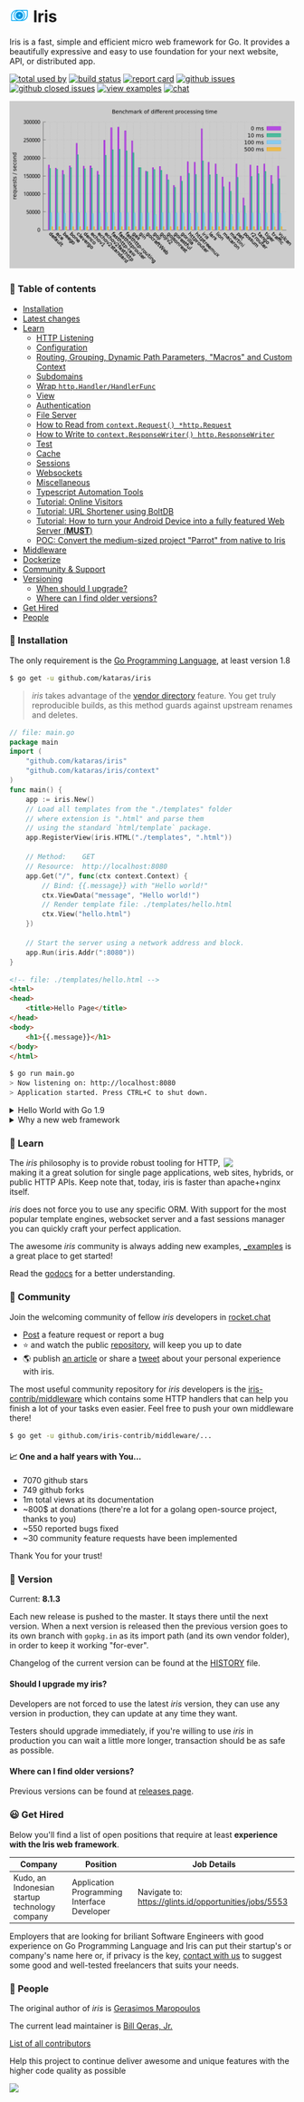 # ![Logo created by @santoshanand](logo_white_35_24.png) Iris 

Iris is a fast, simple and efficient micro web framework for Go. It provides a beautifully expressive and easy to use foundation for your next website, API, or distributed app.

[![total used by](http://iris-go.com/graph?style=flat-square)](http://iris-go.com/graph)
[![build status](https://img.shields.io/travis/kataras/iris/master.svg?style=flat-square)](https://travis-ci.org/kataras/iris)
[![report card](https://img.shields.io/badge/report%20card-a%2B-ff3333.svg?style=flat-square)](http://goreportcard.com/report/kataras/iris)
[![github issues](https://img.shields.io/github/issues/kataras/iris.svg?style=flat-square)](https://github.com/kataras/iris/issues?q=is%3Aopen+is%3Aissue)
[![github closed issues](https://img.shields.io/github/issues-closed-raw/kataras/iris.svg?style=flat-square)](https://github.com/kataras/iris/issues?q=is%3Aissue+is%3Aclosed)
[![view examples](https://img.shields.io/badge/learn%20by-examples-0077b3.svg?style=flat-square)](https://github.com/kataras/iris/tree/master/_examples)
[![chat](https://img.shields.io/badge/community-%20chat-00BCD4.svg?style=flat-square)](https://kataras.rocket.chat/channel/iris)

<!-- has issues, the img.shields.io's API is problematic for this resource: [![issue stats](https://img.shields.io/issuestats/i/github/kataras/iris.svg?style=flat-square)](https://github.com/kataras/iris/issues?q=is%3Aissue+is%3Aclosed) -->
<!-- [![godocs](https://img.shields.io/badge/godocs-8.x.x-0366d6.svg?style=flat-square)](https://godoc.org/github.com/kataras/iris) -->

<p>
<img src="https://raw.githubusercontent.com/smallnest/go-web-framework-benchmark/4db507a22c964c9bc9774c5b31afdc199a0fe8b7/benchmark.png" alt="Third-party source for transparency." />
</p>

### 📑 Table of contents

* [Installation](#-installation)
* [Latest changes](https://github.com/kataras/iris/blob/master/HISTORY.md#tu-01-august-2017--v813)
* [Learn](#-learn)
	* [HTTP Listening](_examples/#http-listening)
	* [Configuration](_examples/#configuration)
	* [Routing, Grouping, Dynamic Path Parameters, "Macros" and Custom Context](_examples/#routing-grouping-dynamic-path-parameters-macros-and-custom-context)
	* [Subdomains](_examples/#subdomains)
	* [Wrap `http.Handler/HandlerFunc`](_examples/#convert-httphandlerhandlerfunc)
	* [View](_examples/#view)
	* [Authentication](_examples/#authentication)
	* [File Server](_examples/#file-server)
	* [How to Read from `context.Request() *http.Request`](_examples/#how-to-read-from-contextrequest-httprequest)
	* [How to Write to `context.ResponseWriter() http.ResponseWriter`](_examples/#how-to-write-to-contextresponsewriter-httpresponsewriter)
	* [Test](_examples/#testing)	
	* [Cache](_examples/#caching)
	* [Sessions](_examples/#sessions)
	* [Websockets](_examples/#websockets)
	* [Miscellaneous](_examples/#miscellaneous)
	* [Typescript Automation Tools](typescript/#table-of-contents)
	* [Tutorial: Online Visitors](_examples/tutorial/online-visitors)
	* [Tutorial: URL Shortener using BoltDB](https://medium.com/@kataras/a-url-shortener-service-using-go-iris-and-bolt-4182f0b00ae7)
	* [Tutorial: How to turn your Android Device into a fully featured Web Server (**MUST**)](https://twitter.com/ThePracticalDev/status/892022594031017988)
	* [POC: Convert the medium-sized project "Parrot" from native to Iris](https://github.com/iris-contrib/parrot)
* [Middleware](middleware/)
* [Dockerize](https://github.com/iris-contrib/cloud-native-go)
* [Community & Support](#-community)
* [Versioning](#-version)
    * [When should I upgrade?](#should-i-upgrade-my-iris)
    * [Where can I find older versions?](#where-can-i-find-older-versions)
* [Get Hired](#-get-hired)
* [People](#-people)

<!--

# Mo, 10 July 2017 | v8.0.0

### 📈 One and a half years with Iris and You...

- 7070 github stars
- 749 github forks
- 1m total views at its documentation
- ~800$ at donations (there're a lot for a golang open-source project, thanks to you)
- ~550 reported bugs fixed
- ~30 community feature requests have been implemented

### 🔥 Reborn

As you may have heard I have huge responsibilities on my new position at Dubai nowadays, therefore I don't have the needed time to work on this project anymore.

After almost a month of negotiations and searching I succeed to find a decent software engineer to continue my work on the open source community.

The leadership of this, open-source, repository was transferred to [hiveminded](https://github.com/hiveminded).

These types of projects need heart and sacrifices to continue offer the best developer experience like a paid software, please do support him as you did with me!

> Please [contact](https://kataras.rocket.chat/channel/iris) with the project team if you want to help at the development process!

-->

### 🚀 Installation

The only requirement is the [Go Programming Language](https://golang.org/dl/), at least version 1.8

```sh
$ go get -u github.com/kataras/iris
```

> _iris_ takes advantage of the [vendor directory](https://docs.google.com/document/d/1Bz5-UB7g2uPBdOx-rw5t9MxJwkfpx90cqG9AFL0JAYo) feature. You get truly reproducible builds, as this method guards against upstream renames and deletes.

```go
// file: main.go
package main
import (
    "github.com/kataras/iris"
    "github.com/kataras/iris/context"
)
func main() {
    app := iris.New()
    // Load all templates from the "./templates" folder
    // where extension is ".html" and parse them
    // using the standard `html/template` package.
    app.RegisterView(iris.HTML("./templates", ".html"))

    // Method:    GET
    // Resource:  http://localhost:8080
    app.Get("/", func(ctx context.Context) {
        // Bind: {{.message}} with "Hello world!"
        ctx.ViewData("message", "Hello world!")
        // Render template file: ./templates/hello.html
        ctx.View("hello.html")
    })

    // Start the server using a network address and block.
    app.Run(iris.Addr(":8080"))
}
```
```html
<!-- file: ./templates/hello.html -->
<html>
<head>
    <title>Hello Page</title>
</head>
<body>
    <h1>{{.message}}</h1>
</body>
</html>
```

```sh 
$ go run main.go
> Now listening on: http://localhost:8080
> Application started. Press CTRL+C to shut down.
```

<details>
<summary>Hello World with Go 1.9</summary>

If you've installed Go 1.9 then you can omit the `github.com/kataras/iris/context` package from the imports statement.

```go
// +build go1.9

package main

import "github.com/kataras/iris"

func main() {
	app := iris.New()
	app.RegisterView(iris.HTML("./templates", ".html"))
	
	app.Get("/", func(ctx iris.Context) {
		ctx.ViewData("message", "Hello world!")
		ctx.View("hello.html")
	})

	app.Run(iris.Addr(":8080"))
}
```

We expect Go version 1.9 to be released in August, however you can install Go 1.9 RC1 today.

### Installing Go 1.9rc1
 
1. Go to https://golang.org/dl/#go1.9rc1
2. Download a compatible, with your OS, archive or executable, i.e `go1.9rc1.windows-amd64.zip`
3. Unzip the contents of `go1.9rc1.windows-amd64.zip` folder to your $GOROOT, i.e `C:\Go` or just execute the executable you've just download
4. Open a terminal and execute `go version`, it should output the go1.9rc1 version, i.e:
```sh
C:\Users\kataras>go version
go version go1.9rc1 windows/amd64
```

</details>

<details>
<summary>Why a new web framework</summary>

### Why

Go is a great technology stack for building scalable, web-based, back-end systems for web 
applications. 

When you think about building web applications and web APIs, or simply building HTTP servers in Go, does your mind go to the standard net/http package?
Then you have to deal with some common situations like dynamic routing (a.k.a parameterized), security and authentication, real-time communication and many other issues that net/http doesn't solve. 

The net/http package is not complete enough to quickly build well-designed back-end web systems. When you realize this, you might be thinking along these lines:

- Ok, the net/http package doesn't suit me, but there are so many frameworks, which one will work for me?!
- Each one of them tells me that it is the best. I don't know what to do!

##### The truth

I did some deep research and benchmarks with 'wrk' and 'ab' in order to choose which framework would suit me and my new project. The results, sadly, were really disappointing to me.

I started wondering if golang wasn't as fast on the web as I had read... but, before I let Golang go and continued to develop with nodejs, I told myself:

> '**Makis, don't lose hope, give at least a chance to Golang. Try to build something totally new without basing it off the "slow" code you saw earlier; learn the secrets of this language and make *others* follow your steps!**'.

These are the words I told myself that day [**13 March 2016**]. 

The same day, later the night, I was reading a book about Greek mythology. I saw an ancient goddess' name and was inspired immediately to give a name to this new web framework (which I had already started writing) - **Iris**.

 I'm still here [because Iris has succeed in being the fastest go web framework](https://raw.githubusercontent.com/smallnest/go-web-framework-benchmark/4db507a22c964c9bc9774c5b31afdc199a0fe8b7/benchmark.png)

[![](http://comments.iris-go.com/screens/comment37.png)](https://twitter.com/ThePracticalDev/status/892022594031017988)

![](https://docs.iris-go.com/comment36.png)

![](https://docs.iris-go.com/comment35.png)

![](https://docs.iris-go.com/comment34.png)

![](https://docs.iris-go.com/comment2.png)

![](https://docs.iris-go.com/comment30.png)

![](https://docs.iris-go.com/comment31.png)

![](https://docs.iris-go.com/comment32.png)

![](https://docs.iris-go.com/comment33.png)

![](https://docs.iris-go.com/comment26.png)

![](https://docs.iris-go.com/comment1.png)

![](https://docs.iris-go.com/comment3.png)

![](https://docs.iris-go.com/comment8.png)

![](https://docs.iris-go.com/comment12.png)

![](https://docs.iris-go.com/comment13.png)

![](https://docs.iris-go.com/comment14.png)

![](https://docs.iris-go.com/comment17.png)

![](https://docs.iris-go.com/comment21.png)

![](https://docs.iris-go.com/comment22.png)

![](https://docs.iris-go.com/comment24.png)

![](https://docs.iris-go.com/comment27.png)

---- 

_iris_ is easy, it has a familiar API while in the same has far more features than [Gin](https://github.com/gin-gonic/gin) or [Martini](https://github.com/go-martini/martini).

You own your code —it will never generate (unfamiliar) code for you, like [Beego](https://github.com/astaxie/beego), [Revel](https://github.com/revel/revel) and [Buffalo](https://github.com/gobuffalo/buffalo) do.

It's not just-another-router but its overall performance is equivalent with something like [httprouter](https://github.com/julienschmidt/httprouter).

Unlike [fasthttp](https://github.com/valyala/fasthttp), iris provides full HTTP/2 support for free.

Compared to the rest open source projects, this one is very active and you get answers almost immediately.

### 🔥 Hot Features

- Focus on high performance
- Easy Fluent API
- Highly customizable
- Robust routing and middleware ecosystem
    * Build RESTful APIs with iris unique expressionist path interpreter
	* Dynamic path parameterized or wildcard routes are not conflict with static routes 
	* Remove trailing slash from the URL with option to redirect
	* Virtual hosts and subdomains made easy
	* Group API's and static or even dynamic subdomains
	* `net/http` and `negroni-like` handlers are compatible via `iris.FromStd` 
	* Register custom handlers for any HTTP error
	* Transactions and rollback when you need it
	* Cache the response when you need it
	* A single function to serve your embedded assets, always compatible with `go-bindata`
	* HTTP to HTTPS
 	* HTTP to HTTPS WWW
	* [learn the reasons that differ from what you've seen so far](_examples/#routing-grouping-dynamic-path-parameters-macros-and-custom-context)
- Context
	* Highly scalable rich content render (Markdown, JSON, JSONP, XML...)
	* Body binders and handy functions to send HTTP responses
	* Limit request body
	* Serve static resources or embedded assets
	* Localization i18N
	* Compression (Gzip is built'n)
- Authentication
	* Basic Authentication
	* OAuth, OAuth2 supporting 27+ popular websites
	* JWT
- Server
	* Automatically install and serve certificates from https://letsencrypt.org when serving via TLS
	* Gracefully shutdown by-default
	* Register on shutdown, error or interrupt events
	* Attach more than one server, fully compatible with `net/http#Server`
- View system: supporting 5 template engines. Fully compatible with `html/template`
- HTTP Sessions library [you can still use your favorite if you want to]
- Websocket library, its API similar to socket.io [you can still use your favorite if you want to]
- Hot Reload on source code changes[*](https://github.com/kataras/rizla)
- Typescript integration + Web IDE
- And many other things that will surprise you

</details>

### 📖 Learn

<a href="https://github.com/kataras/iris/_examples" alt="documentation and examples">
	<img align="right" src="learn.jpg" width="125" />
</a>

The _iris_ philosophy is to provide robust tooling for HTTP, making it a great solution for single page applications, web sites, hybrids, or public HTTP APIs. Keep note that, today, iris is faster than apache+nginx itself.

_iris_ does not force you to use any specific ORM. With support for the most popular template engines, websocket server and a fast sessions manager you can quickly craft your perfect application.



The awesome _iris_ community is always adding new examples, [_examples](_examples/) is a great place to get started!

Read the [godocs](https://godoc.org/github.com/kataras/iris) for a better understanding.

### 👥 Community

Join the welcoming community of fellow _iris_ developers in [rocket.chat](https://kataras.rocket.chat/channel/iris)

- [Post](http://support.iris-go.com) a feature request or report a bug
- :star: and watch the public [repository](https://github.com/kataras/iris/stargazers), will keep you up to date
- :earth_americas: publish [an article](https://medium.com/search?q=iris) or share a [tweet](https://twitter.com/hashtag/golang) about your personal experience with iris.


The most useful community repository for _iris_ developers is the 
[iris-contrib/middleware](https://github.com/iris-contrib/middleware) which contains some HTTP handlers that can help you finish a lot of your tasks even easier. Feel free to push your own middleware there!

```sh
$ go get -u github.com/iris-contrib/middleware/...
```

#### 📈 One and a half years with You...

- 7070 github stars
- 749 github forks
- 1m total views at its documentation
- ~800$ at donations (there're a lot for a golang open-source project, thanks to you)
- ~550 reported bugs fixed
- ~30 community feature requests have been implemented

Thank You for your trust!

### 📌 Version

Current: **8.1.3**

Each new release is pushed to the master. It stays there until the next version. When a next version is released then the previous version goes to its own branch with `gopkg.in` as its import path (and its own vendor folder), in order to keep it working "for-ever".

Changelog of the current version can be found at the [HISTORY](HISTORY.md) file.

#### Should I upgrade my iris?

Developers are not forced to use the latest _iris_ version, they can use any version in production, they can update at any time they want.

Testers should upgrade immediately, if you're willing to use _iris_ in production you can wait a little more longer, transaction should be as safe as possible.

#### Where can I find older versions?

Previous versions can be found at [releases page](https://github.com/kataras/iris/releases).

### 😃 Get Hired

Below you'll find a list of open positions that require at least **experience with the Iris web framework**.

| Company | Position | Job Details |
| -----------|--------|-------------|
| Kudo, an Indonesian startup technology company | Application Programming Interface Developer | Navigate to: https://glints.id/opportunities/jobs/5553 |

Employers that are looking for briliant Software Engineers with good experience on Go Programming Language and Iris can put their startup's or company's name here or, if privacy is the key, [contact with us](mailto:kataras2006@hotmail.com?subject=Employer%20That%20Hires%20Smart%20Devs) to suggest some good and well-tested freelancers that suits your needs.

### 🥇 People

The original author of _iris_ is [Gerasimos Maropoulos](https://medium.com/@kataras)

The current lead maintainer is [Bill Qeras, Jr.](https://github.com/hiveminded)

[List of all contributors](https://github.com/kataras/iris/graphs/contributors)

Help this project to continue deliver awesome and unique features with the higher code quality as possible

[![](https://www.paypalobjects.com/en_US/i/btn/btn_donateCC_LG.gif)](https://www.paypal.com/cgi-bin/webscr?cmd=_donations&business=kataras2006%40hotmail%2ecom&lc=GR&item_name=Iris%20web%20framework&item_number=iriswebframeworkdonationid2016&currency_code=EUR&bn=PP%2dDonationsBF%3abtn_donateCC_LG%2egif%3aNonHosted)